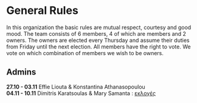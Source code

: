 # General Rules
In this organization the basic rules are mutual respect, courtesy and good mood.
The team consists of 6 members, 4 of which are members and 2 owners.
The owners are elected every Thursday and assume their duties from Friday until the next election.
All members have the right to vote. We vote on which combination of members we wish to be owners.

## Admins 
<b>27.10 - 03.11</b> Effie Liouta & Konstantina Athanasopoulou </br>
<b>04.11 - 10.11</b> Dimitris Karatsoulas & Mary Samanta : [εκλογές](https://github.com/orgs/upatras-HCI-2022/discussions/10)
